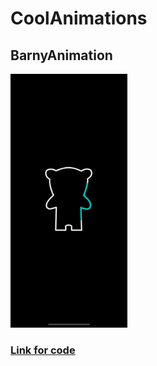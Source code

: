 # CoolAnimations

## BarnyAnimation
<div>
    <img src = "https://github.com/SergeyShcheglov/CoolAnimations/blob/main/assets/BarnyAnimation.gif" width = "187"> 
</div>

<h3>
    <a href = "https://github.com/SergeyShcheglov/BarnyAnimation/blob/barny/BarnyAnimation/ContentView.swift"> Link for code </a>
</h3>
